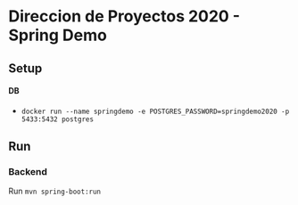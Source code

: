 # Direccion de Proyectos 2020 - Spring Demo

## Setup

#### DB
 - `docker run --name springdemo -e POSTGRES_PASSWORD=springdemo2020 -p 5433:5432 postgres`

## Run

### Backend
Run `mvn spring-boot:run`
